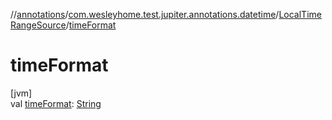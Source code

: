 //[annotations](../../../index.md)/[com.wesleyhome.test.jupiter.annotations.datetime](../index.md)/[LocalTimeRangeSource](index.md)/[timeFormat](time-format.md)

# timeFormat

[jvm]\
val [timeFormat](time-format.md): [String](https://kotlinlang.org/api/latest/jvm/stdlib/kotlin/-string/index.html)
